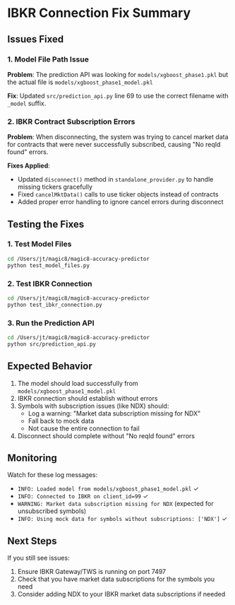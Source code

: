 # IBKR Connection Fix Summary

## Issues Fixed

### 1. Model File Path Issue
**Problem**: The prediction API was looking for `models/xgboost_phase1.pkl` but the actual file is `models/xgboost_phase1_model.pkl`

**Fix**: Updated `src/prediction_api.py` line 69 to use the correct filename with `_model` suffix.

### 2. IBKR Contract Subscription Errors
**Problem**: When disconnecting, the system was trying to cancel market data for contracts that were never successfully subscribed, causing "No reqId found" errors.

**Fixes Applied**:
- Updated `disconnect()` method in `standalone_provider.py` to handle missing tickers gracefully
- Fixed `cancelMktData()` calls to use ticker objects instead of contracts
- Added proper error handling to ignore cancel errors during disconnect

## Testing the Fixes

### 1. Test Model Files
```bash
cd /Users/jt/magic8/magic8-accuracy-predictor
python test_model_files.py
```

### 2. Test IBKR Connection
```bash
cd /Users/jt/magic8/magic8-accuracy-predictor
python test_ibkr_connection.py
```

### 3. Run the Prediction API
```bash
cd /Users/jt/magic8/magic8-accuracy-predictor
python src/prediction_api.py
```

## Expected Behavior

1. The model should load successfully from `models/xgboost_phase1_model.pkl`
2. IBKR connection should establish without errors
3. Symbols with subscription issues (like NDX) should:
   - Log a warning: "Market data subscription missing for NDX"
   - Fall back to mock data
   - Not cause the entire connection to fail
4. Disconnect should complete without "No reqId found" errors

## Monitoring

Watch for these log messages:
- `INFO: Loaded model from models/xgboost_phase1_model.pkl` ✓
- `INFO: Connected to IBKR on client_id=99` ✓
- `WARNING: Market data subscription missing for NDX` (expected for unsubscribed symbols)
- `INFO: Using mock data for symbols without subscriptions: ['NDX']` ✓

## Next Steps

If you still see issues:
1. Ensure IBKR Gateway/TWS is running on port 7497
2. Check that you have market data subscriptions for the symbols you need
3. Consider adding NDX to your IBKR market data subscriptions if needed
